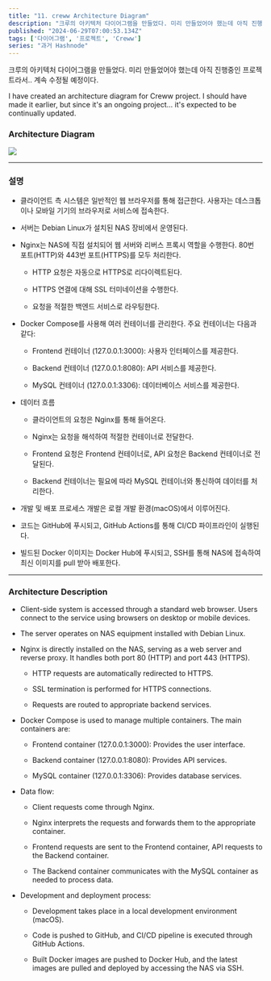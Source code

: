 ```yaml
---
title: "11. creww Architecture Diagram"
description: "크루의 아키텍처 다이어그램을 만들었다. 미리 만들었어야 했는데 아직 진행중인 프로젝트라서.. 계속 수정될 예정이다. I have created an architecture diagram for Creww project. I should have made it earlier, but since it's an ongoing project... it's expected to be continually updated. Architecture Diagr..."
published: "2024-06-29T07:00:53.134Z"
tags: ['다이어그램', '프로젝트', 'Creww']
series: "과거 Hashnode"
---
```


크루의 아키텍처 다이어그램을 만들었다. 미리 만들었어야 했는데 아직 진행중인 프로젝트라서.. 계속 수정될 예정이다.

I have created an architecture diagram for Creww project. I should have made it earlier, but since it's an ongoing project... it's expected to be continually updated.

### Architecture Diagram

![](https://cdn.hashnode.com/res/hashnode/image/upload/v1719643735387/73354842-c945-4b58-999c-15f0c25ec8e8.png)

---

### 설명

* 클라이언트 측 시스템은 일반적인 웹 브라우저를 통해 접근한다. 사용자는 데스크톱이나 모바일 기기의 브라우저로 서비스에 접속한다.
    
* 서버는 Debian Linux가 설치된 NAS 장비에서 운영된다.
    
* Nginx는 NAS에 직접 설치되어 웹 서버와 리버스 프록시 역할을 수행한다. 80번 포트(HTTP)와 443번 포트(HTTPS)를 모두 처리한다.
    
    * HTTP 요청은 자동으로 HTTPS로 리다이렉트된다.
        
    * HTTPS 연결에 대해 SSL 터미네이션을 수행한다.
        
    * 요청을 적절한 백엔드 서비스로 라우팅한다.
        
* Docker Compose를 사용해 여러 컨테이너를 관리한다. 주요 컨테이너는 다음과 같다:
    
    * Frontend 컨테이너 (127.0.0.1:3000): 사용자 인터페이스를 제공한다.
        
    * Backend 컨테이너 (127.0.0.1:8080): API 서비스를 제공한다.
        
    * MySQL 컨테이너 (127.0.0.1:3306): 데이터베이스 서비스를 제공한다.
        
* 데이터 흐름
    
    * 클라이언트의 요청은 Nginx를 통해 들어온다.
        
    * Nginx는 요청을 해석하여 적절한 컨테이너로 전달한다.
        
    * Frontend 요청은 Frontend 컨테이너로, API 요청은 Backend 컨테이너로 전달된다.
        
    * Backend 컨테이너는 필요에 따라 MySQL 컨테이너와 통신하여 데이터를 처리한다.
        
* 개발 및 배포 프로세스 개발은 로컬 개발 환경(macOS)에서 이루어진다.
    
* 코드는 GitHub에 푸시되고, GitHub Actions를 통해 CI/CD 파이프라인이 실행된다.
    
* 빌드된 Docker 이미지는 Docker Hub에 푸시되고, SSH를 통해 NAS에 접속하여 최신 이미지를 pull 받아 배포한다.
    

---

### Architecture Description

* Client-side system is accessed through a standard web browser. Users connect to the service using browsers on desktop or mobile devices.
    
* The server operates on NAS equipment installed with Debian Linux.
    
* Nginx is directly installed on the NAS, serving as a web server and reverse proxy. It handles both port 80 (HTTP) and port 443 (HTTPS).
    
    * HTTP requests are automatically redirected to HTTPS.
        
    * SSL termination is performed for HTTPS connections.
        
    * Requests are routed to appropriate backend services.
        
* Docker Compose is used to manage multiple containers. The main containers are:
    
    * Frontend container (127.0.0.1:3000): Provides the user interface.
        
    * Backend container (127.0.0.1:8080): Provides API services.
        
    * MySQL container (127.0.0.1:3306): Provides database services.
        
* Data flow:
    
    * Client requests come through Nginx.
        
    * Nginx interprets the requests and forwards them to the appropriate container.
        
    * Frontend requests are sent to the Frontend container, API requests to the Backend container.
        
    * The Backend container communicates with the MySQL container as needed to process data.
        
* Development and deployment process:
    
    * Development takes place in a local development environment (macOS).
        
    * Code is pushed to GitHub, and CI/CD pipeline is executed through GitHub Actions.
        
    * Built Docker images are pushed to Docker Hub, and the latest images are pulled and deployed by accessing the NAS via SSH.